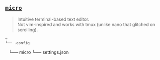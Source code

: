 ## [`micro`](https://github.com/zyedidia/micro)

> Intuitive terminal-based text editor.  
> Not vim-inspired and works with tmux (unlike nano that glitched on scrolling).

<!--- Tree block autogenerated by /docgen.py -->
    ~
    └── .config
        └── micro
            └── settings.json



